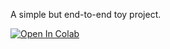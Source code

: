 A simple but end-to-end toy project.

[![Open In Colab](https://colab.research.google.com/assets/colab-badge.svg)](https://colab.research.google.com/drive/1efSsFrZWQv1O4-8RORMCnoQwkHAa5Rpi?usp=sharing)